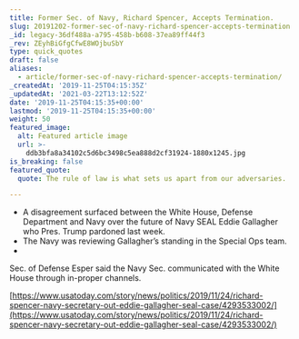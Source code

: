```yaml
---
title: Former Sec. of Navy, Richard Spencer, Accepts Termination.
slug: 20191202-former-sec-of-navy-richard-spencer-accepts-termination
_id: legacy-36df488a-a795-458b-b608-37ea89ff44f3
_rev: ZEyhBiGfgCfwE8WOjbuSbY
type: quick_quotes
draft: false
aliases:
  - article/former-sec-of-navy-richard-spencer-accepts-termination/
_createdAt: '2019-11-25T04:15:35Z'
_updatedAt: '2021-03-22T13:12:52Z'
date: '2019-11-25T04:15:35+00:00'
lastmod: '2019-11-25T04:15:35+00:00'
weight: 50
featured_image:
  alt: Featured article image
  url: >-
    ddb3bfa8a34102c5d6bc3498c5ea888d2cf31924-1880x1245.jpg
is_breaking: false
featured_quote:
  quote: The rule of law is what sets us apart from our adversaries.

---
```

* A disagreement surfaced between the White House, Defense Department and Navy over the future of Navy SEAL Eddie Gallagher who Pres. Trump pardoned last week.
* The Navy was reviewing Gallagher’s standing in the Special Ops team.
* 

Sec. of Defense Esper said the Navy Sec. communicated with the White House through in-proper channels.

[https://www.usatoday.com/story/news/politics/2019/11/24/richard-spencer-navy-secretary-out-eddie-gallagher-seal-case/4293533002/](https://www.usatoday.com/story/news/politics/2019/11/24/richard-spencer-navy-secretary-out-eddie-gallagher-seal-case/4293533002/)